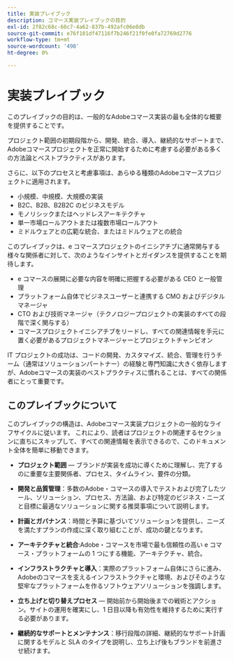 ```yaml
---
title: 実装プレイブック
description: コマース実装プレイブックの目的
exl-id: 2f82c68c-60c7-4a62-837b-492afc06e0db
source-git-commit: e76f101df47116f7b246f21f0fe0fa72769d2776
workflow-type: tm+mt
source-wordcount: '498'
ht-degree: 0%

---
```


# 実装プレイブック

このプレイブックの目的は、一般的なAdobeコマース実装の最も全体的な概要を提供することです。

プロジェクト範囲の初期段階から、開発、統合、導入、継続的なサポートまで、Adobeコマースプロジェクトを正常に開始するために考慮する必要がある多くの方法論とベストプラクティスがあります。

さらに、以下のプロセスと考慮事項は、あらゆる種類のAdobeコマースプロジェクトに適用されます。

- 小規模、中規模、大規模の実装
- B2C、B2B、B2B2C のビジネスモデル
- モノリシックまたはヘッドレスアーキテクチャ
- 単一市場ロールアウトまたは複数市場ロールアウト
- ミドルウェアとの広範な統合、またはミドルウェアとの統合

このプレイブックは、e コマースプロジェクトのイニシアチブに通常関与する様々な関係者に対して、次のようなインサイトとガイダンスを提供することを期待します。

- e コマースの展開に必要な内容を明確に把握する必要がある CEO と一般管理
- プラットフォーム自体でビジネスユーザーと連携する CMO およびデジタルマネージャ
- CTO および技術マネージャ（テクノロジープロジェクトの実装のすべての段階で深く関与する）
- コマースプロジェクトイニシアチブをリードし、すべての関連情報を手元に置く必要があるプロジェクトマネージャーとプロジェクトチャンピオン

IT プロジェクトの成功は、コードの開発、カスタマイズ、統合、管理を行うチーム（通常はソリューションパートナー）の経験と専門知識に大きく依存しますが、Adobeコマースの実装のベストプラクティスに慣れることは、すべての関係者にとって重要です。

## このプレイブックについて

このプレイブックの構造は、Adobeコマース実装プロジェクトの一般的なライフサイクルに従います。 これにより、読者はプロジェクトの関連するセクションに直ちにスキップして、すべての関連情報を表示できるので、このドキュメント全体を簡単に移動できます。

- **プロジェクト範囲** — ブランドが実装を成功に導くために理解し、完了するのに重要な主要関係者、プロセス、タイムライン、要件の分類。

- **開発と品質管理**：多数のAdobe・コマースの導入でテストおよび完了したツール、ソリューション、プロセス、方法論、および特定のビジネス・ニーズと目標に最適なソリューションに関する推奨事項について説明します。

- **計画とガバナンス**：時間と予算に基づいてソリューションを提供し、ニーズを満たすプランの作成に深く取り組むことが、成功の鍵となります。

- **アーキテクチャと統合**:Adobe・コマースを市場で最も信頼性の高い e コマース・プラットフォームの 1 つにする機能、アーキテクチャ、統合。

- **インフラストラクチャと導入**：実際のプラットフォーム自体にさらに進み、Adobeのコマースを支えるインフラストラクチャと環境、およびそのような堅牢なプラットフォームを作るソフトウェアソリューションを強調します。

- **立ち上げと切り替えプロセス** — 開始前から開始後までの戦術とアクション。サイトの運用を確実にし、1 日目以降も有効性を維持するために実行する必要があります。

- **継続的なサポートとメンテナンス**：移行段階の詳細、継続的なサポート計画に関するモデルと SLA のタイプを説明し、立ち上げ後もブランドを前進させ続けます。
